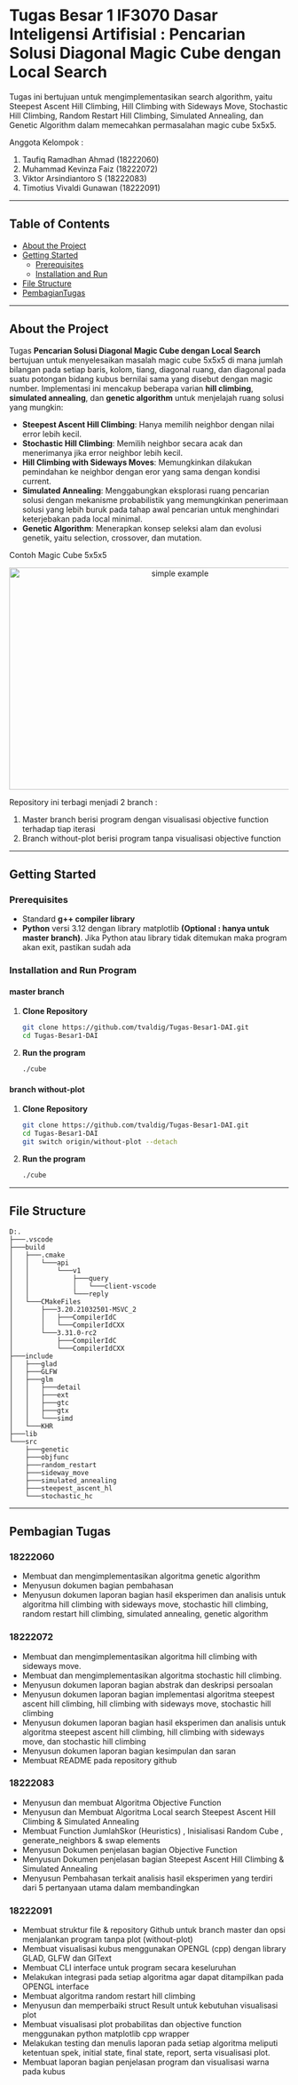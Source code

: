 # Tugas Besar 1 IF3070 Dasar Inteligensi Artifisial : Pencarian Solusi Diagonal Magic Cube dengan Local Search
Tugas ini bertujuan untuk mengimplementasikan search algorithm, yaitu Steepest Ascent Hill Climbing, Hill Climbing with Sideways Move, Stochastic Hill Climbing, Random Restart Hill Climbing, Simulated Annealing, dan Genetic Algorithm dalam memecahkan permasalahan magic cube 5x5x5.

Anggota Kelompok :
1. Taufiq Ramadhan Ahmad (18222060)
2. Muhammad Kevinza Faiz (18222072)
3. Viktor Arsindiantoro S (18222083)
4. Timotius Vivaldi Gunawan (18222091)

---

## Table of Contents

- [About the Project](#about-the-project)
- [Getting Started](#getting-started)
  - [Prerequisites](#prerequisites)
  - [Installation and Run](#installation)
- [File Structure](#file-structure)
- [PembagianTugas](#pembagiantugas)

---

## About the Project

Tugas **Pencarian Solusi Diagonal Magic Cube dengan Local Search** bertujuan untuk menyelesaikan masalah magic cube 5x5x5 di mana jumlah bilangan pada setiap baris, kolom, tiang, diagonal ruang, dan diagonal pada suatu potongan bidang kubus bernilai sama yang disebut dengan magic number. Implementasi ini mencakup beberapa varian **hill climbing**, **simulated annealing**, dan **genetic algorithm** untuk menjelajah ruang solusi yang mungkin:
- **Steepest Ascent Hill Climbing**: Hanya memilih neighbor dengan nilai error lebih kecil.
- **Stochastic Hill Climbing**: Memilih neighbor secara acak dan menerimanya jika error neighbor lebih kecil.
- **Hill Climbing with Sideways Moves**: Memungkinkan dilakukan pemindahan ke neighbor dengan eror yang sama dengan kondisi current.
- **Simulated Annealing**: Menggabungkan eksplorasi ruang pencarian solusi dengan mekanisme probabilistik yang memungkinkan penerimaan solusi yang lebih buruk pada tahap awal pencarian untuk menghindari keterjebakan pada local minimal.
- **Genetic Algorithm**: Menerapkan konsep seleksi alam dan evolusi genetik, yaitu selection, crossover, dan mutation.

Contoh Magic Cube 5x5x5
<p align="center">
  <img width="600" height="400" src="example.jpg" alt="simple example" />
</p>


Repository ini terbagi menjadi 2 branch : 
1. Master branch berisi program dengan visualisasi objective function terhadap tiap iterasi
2. Branch without-plot berisi program tanpa visualisasi objective function

---

## Getting Started

### Prerequisites

- Standard **g++ compiler library**
- **Python** versi 3.12 dengan library matplotlib **(Optional : hanya untuk master branch)**.
  Jika Python atau library tidak ditemukan maka program akan exit, pastikan sudah ada
  
### Installation and Run Program

#### master branch
1. **Clone Repository**
   ```bash
   git clone https://github.com/tvaldig/Tugas-Besar1-DAI.git
   cd Tugas-Besar1-DAI
   
2. **Run the program**
   ```bash
   ./cube

#### branch without-plot
1. **Clone Repository**
   ```bash
   git clone https://github.com/tvaldig/Tugas-Besar1-DAI.git
   cd Tugas-Besar1-DAI
   git switch origin/without-plot --detach
   
2. **Run the program**
   ```bash
   ./cube

---

## File Structure
    D:.
    ├───.vscode
    ├───build
    │   ├───.cmake
    │   │   └───api
    │   │       └───v1
    │   │           ├───query
    │   │           │   └───client-vscode
    │   │           └───reply
    │   └───CMakeFiles
    │       ├───3.20.21032501-MSVC_2
    │       │   ├───CompilerIdC
    │       │   └───CompilerIdCXX
    │       └───3.31.0-rc2
    │           ├───CompilerIdC
    │           └───CompilerIdCXX
    ├───include
    │   ├───glad
    │   ├───GLFW
    │   ├───glm
    │   │   ├───detail
    │   │   ├───ext
    │   │   ├───gtc
    │   │   ├───gtx
    │   │   └───simd
    │   └───KHR
    ├───lib
    └───src
        ├───genetic
        ├───objfunc
        ├───random_restart
        ├───sideway_move
        ├───simulated_annealing
        ├───steepest_ascent_hl
        └───stochastic_hc

---

## Pembagian Tugas
### 18222060
- Membuat dan mengimplementasikan algoritma genetic algorithm
- Menyusun dokumen bagian pembahasan
- Menyusun dokumen laporan bagian hasil eksperimen dan analisis untuk algoritma  hill climbing with sideways move, stochastic hill climbing, random restart hill climbing, simulated annealing, genetic algorithm

### 18222072
- Membuat dan mengimplementasikan algoritma hill climbing with sideways move.
- Membuat dan mengimplementasikan algoritma stochastic hill climbing.
- Menyusun dokumen laporan bagian abstrak dan deskripsi persoalan
- Menyusun dokumen laporan bagian implementasi algoritma steepest ascent hill climbing, hill climbing with sideways move, stochastic hill climbing
- Menyusun dokumen laporan bagian hasil eksperimen dan analisis untuk algoritma steepest ascent hill climbing, hill climbing with sideways move, dan  stochastic hill climbing
- Menyusun dokumen laporan bagian kesimpulan dan saran
- Membuat README pada repository github

### 18222083
- Menyusun dan membuat Algoritma Objective Function 
- Menyusun dan Membuat Algoritma Local search Steepest Ascent Hill Climbing & Simulated Annealing 
- Membuat Function JumlahSkor (Heuristics) ,  Inisialisasi Random Cube , generate_neighbors & swap elements
- Menyusun Dokumen penjelasan bagian Objective Function
- Menyusun Dokumen penjelasan bagian Steepest Ascent Hill Climbing & Simulated Annealing
- Menyusun Pembahasan terkait analisis hasil eksperimen yang terdiri dari 5 pertanyaan utama dalam membandingkan

### 18222091
- Membuat struktur file & repository Github untuk branch master dan opsi menjalankan program tanpa plot (without-plot)
- Membuat visualisasi kubus menggunakan OPENGL (cpp) dengan library GLAD, GLFW dan GlText
- Membuat CLI interface untuk program secara keseluruhan
- Melakukan integrasi pada setiap algoritma agar dapat ditampilkan pada OPENGL interface
- Membuat algoritma random restart hill climbing
- Menyusun dan memperbaiki struct Result untuk kebutuhan visualisasi plot
- Membuat visualisasi plot probabilitas dan objective function menggunakan python matplotlib cpp wrapper
- Melakukan testing dan menulis laporan pada setiap algoritma meliputi ketentuan spek, initial state, final state, report, serta visualisasi plot.
- Membuat laporan bagian penjelasan program dan visualisasi warna pada kubus
